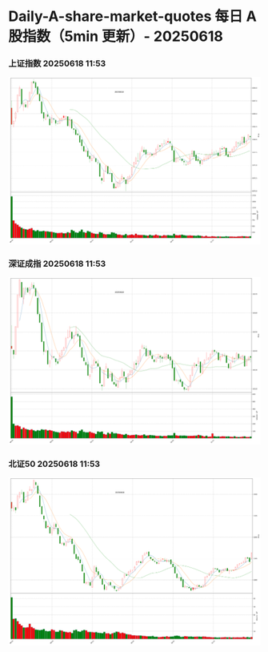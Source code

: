 
# Daily-A-share-market-quotes 每日 A 股指数（5min 更新）- 20250618

### 上证指数 20250618 11:53
![](./fig/2025/6/20250618-sh000001.png)

### 深证成指 20250618 11:53
![](./fig/2025/6/20250618-sz399001.png)

### 北证50 20250618 11:53
![](./fig/2025/6/20250618-bj899050.png)
